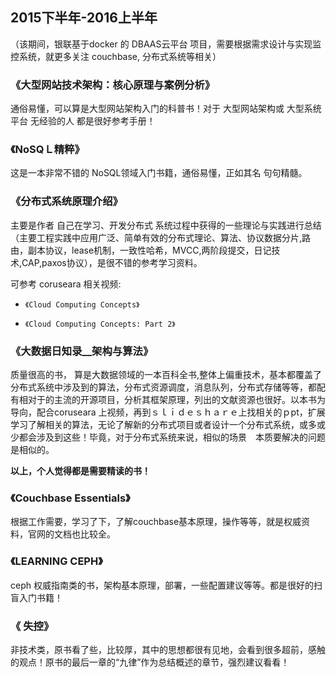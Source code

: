 
## 2015下半年-2016上半年 ##
 （该期间，银联基于docker 的 DBAAS云平台 项目，需要根据需求设计与实现监控系统，就更多关注 couchbase, 分布式系统等相关）	  

### **《大型网站技术架构：核心原理与案例分析》** ###
     
  通俗易懂，可以算是大型网站架构入门的科普书！对于 大型网站架构或 大型系统平台 无经验的人 都是很好参考手册！  



### **《NoSQＬ精粹》** ###

  这是一本非常不错的 NoSQL领域入门书籍，通俗易懂，正如其名 句句精髓。


### **《分布式系统原理介绍》** ###
  
主要是作者 自己在学习、开发分布式
系统过程中获得的一些理论与实践进行总结（主要工程实践中应用广泛、简单有效的分布式理论、算法、协议数据分片,路由，副本协议，lease机制，一致性哈希，MVCC,两阶段提交，日记技术,CAP,paxos协议），是很不错的参考学习资料。

可参考 coruseara 相关视频:

-     《Cloud Computing Concepts》
-     《Cloud Computing Concepts: Part 2》

### **《大数据日知录__架构与算法》** ###

   质量很高的书， 算是大数据领域的一本百科全书,整体上偏重技术，基本都覆盖了分布式系统中涉及到的算法，分布式资源调度，消息队列，分布式存储等等，都配有相对于的主流的开源项目，分析其框架原理，列出的文献资源也很好。以本书为导向，配合coruseara 上视频，再到ｓｌｉｄｅｓｈａｒｅ上找相关的ｐpt，扩展学习了解相关的算法，无论了解新的分布式项目或者设计一个分布式系统，或多或少都会涉及到这些！毕竟，对于分布式系统来说，相似的场景　本质要解决的问题是相似的。
　　　 

**以上，个人觉得都是需要精读的书！**


### **《Couchbase Essentials》** ###
  
 根据工作需要，学习了下，了解couchbase基本原理，操作等等，就是权威资料，官网的文档也比较全。


### **《LEARNING CEPH》** ###
   ceph 权威指南类的书，架构基本原理，部署，一些配置建议等等。都是很好的扫盲入门书籍！


### **《 失控》** ###
 非技术类，原书看了些，比较厚，其中的思想都很有见地，会看到很多超前，感触的观点！原书的最后一章的“九律”作为总结概述的章节，强烈建议看看！








